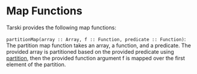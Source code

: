 # Map Functions

Tarski provides the following map functions:

`partitionMap(array :: Array, f :: Function, predicate :: Function)`: The partition map function takes an array, a function, and a predicate. The provided array is partitioned based on the provided predicate using [partition](), then the provided function argument f is mapped over the first element of the partition.


